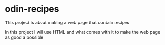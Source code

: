 # odin-recipes
This project is about making a web page that contain recipes

In this project I will use HTML and what comes with it to make the web page as good a possible 